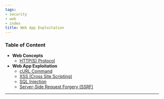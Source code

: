 ```yaml
---
tags:
- security
- web
- index
title: Web App Exploitation
---
```


### Table of Content

* **Web Concepts**
	* [HTTP(S) Protocol](../../../computer-networks/layer-wise-concepts/application-layer-protocols/https-protocol.md)
* **Web App Exploitation**
	* [cURL Command](../../../operating-system/linux/commands/curl-command.md)
	* [XSS (Cross Site Scripting)](xss-cross-site-scripting.md)
	* [SQL Injection](sql-injection/sql-injection.md)
	* [Server-Side Request Forgery (SSRF)](server-side-request-forgery-ssrf.md)

---